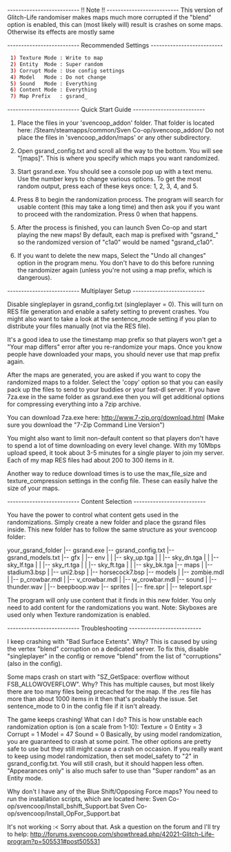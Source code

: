 
-------------------------- !! Note !! --------------------------
This version of Glitch-Life randomiser makes maps much more corrupted
if the "blend" option is enabled, this can (most likely will) result is crashes 
on some maps. Otherwise its effects are mostly same


-------------------------- Recommended Settings --------------------------
```bash
 1) Texture Mode : Write to map
 2) Entity  Mode : Super random
 3) Corrupt Mode : Use config settings
 4) Model   Mode : Do not change
 5) Sound   Mode : Everything
 6) Content Mode : Everything
 7) Map Prefix   : gsrand_
 ```


-------------------------- Quick Start Guide --------------------------

1) Place the files in your 'svencoop_addon' folder. That folder is located here:
   /Steam/steamapps/common/Sven Co-op/svencoop_addon/
   Do not place the files in 'svencoop_addon/maps' or any other subdirectory.
   
2) Open gsrand_config.txt and scroll all the way to the bottom. You will
   see "[maps]". This is where you specify which maps you want randomized.
  
3) Start gsrand.exe. You should see a console pop up with a text menu.
   Use the number keys to change various options. To get the most random
   output, press each of these keys once: 1, 2, 3, 4, and 5.
   
4) Press 8 to begin the randomization process. The program will search
   for usable content (this may take a long time) and then ask you if
   you want to proceed with the randomization. Press 0 when that happens.

5) After the process is finished, you can launch Sven Co-op and start 
   playing the new maps! By default, each map is prefixed with "gsrand_"
   so the randomized version of "c1a0" would be named "gsrand_c1a0".
   
6) If you want to delete the new maps, Select the "Undo all changes" option
   in the program menu. You don't have to do this before running the randomizer
   again (unless you're not using a map prefix, which is dangerous).
   
   
-------------------------- Multiplayer Setup --------------------------   

Disable singleplayer in gsrand_config.txt (singleplayer = 0). This will
turn on RES file generation and enable a safety setting to prevent crashes. 
You might also want to take a look at the sentence_mode setting if you plan 
to distribute your files manually (not via the RES file).

It's a good idea to use the timestamp map prefix so that players won't get
a "Your map differs" error after you re-randomize your maps. Once you know
people have downloaded your maps, you should never use that map prefix again.

After the maps are generated, you are asked if you want to copy the
randomized maps to a folder. Select the 'copy' option so that you can easily
pack up the files to send to your buddies or your fast-dl server. If you have
7za.exe in the same folder as gsrand.exe then you will get additional options 
for compressing everything into a 7zip archive.

You can download 7za.exe here: http://www.7-zip.org/download.html
(Make sure you download the "7-Zip Command Line Version")

You might also want to limit non-default content so that players don't have
to spend a lot of time downloading on every level change. With my 10Mbps
upload speed, it took about 3-5 minutes for a single player to join my server. 
Each of my map RES files had about 200 to 300 items in it.

Another way to reduce download times is to use the max_file_size and
texture_compression settings in the config file. These can easily
halve the size of your maps.

-------------------------- Content Selection -------------------------- 

You have the power to control what content gets used in the randomizations.
Simply create a new folder and place the gsrand files inside. This new
folder has to follow the same structure as your svencoop folder:

   your_gsrand_folder
    |-- gsrand.exe
    |-- gsrand_config.txt
    |-- gsrand_models.txt
    |-- gfx
    |    |-- env
    |    |    |-- sky_up.tga
    |    |    |-- sky_dn.tga
    |    |    |-- sky_lf.tga
    |    |    |-- sky_rt.tga
    |    |    |-- sky_ft.tga
    |    |    |-- sky_bk.tga
    |-- maps
    |    |-- stadium3.bsp
    |    |-- uni2.bsp
    |    |-- horsecock7.bsp
    |-- models
    |    |-- zombie.mdl
    |    |-- p_crowbar.mdl
    |    |-- v_crowbar.mdl
    |    |-- w_crowbar.mdl
    |-- sound
    |    |-- thunder.wav
    |    |-- beepboop.wav
    |-- sprites
    |    |-- fire.spr
    |    |-- teleport.spr

The program will only use content that it finds in this new folder.
You only need to add content for the randomizations you want.
Note: Skyboxes are used only when Texture randomization is enabled.


-------------------------- Troubleshooting -------------------------- 

I keep crashing with "Bad Surface Extents". Why?
   This is caused by using the vertex "blend" corruption on a dedicated server.
   To fix this, disable "singleplayer" in the config or remove "blend" from the
   list of "corruptions" (also in the config). 

Some maps crash on start with "SZ_GetSpace: overflow without FSB_ALLOWOVERFLOW". Why?
   This has multiple causes, but most likely there are too many files being precached
   for the map. If the .res file has more than about 1000 items in it then that's 
   probably the issue. Set sentence_mode to 0 in the config file if it isn't already.

The game keeps crashing! What can I do?
   This is how unstable each randomization option is (on a scale from 1-10):
       Texture = 0
       Entity  = 3
       Corrupt = 1
       Model   = 47
       Sound   = 0
   Basically, by using model randomization, you are guaranteed to crash
   at some point. The other options are pretty safe to use but they still
   might cause a crash on occasion. If you really want to keep using model
   randomization, then set model_safety to "2" in gsrand_config.txt. 
   You will still crash, but it should happen less often. "Appearances only"
   is also much safer to use than "Super random" as an Entity mode.
   
Why don't I have any of the Blue Shift/Opposing Force maps?
   You need to run the installation scripts, which are located here:
       Sven Co-op/svencoop/Install_bshift_Support.bat
       Sven Co-op/svencoop/Install_OpFor_Support.bat
   
It's not working :<
   Sorry about that. Ask a question on the forum and I'll try to help:
   http://forums.svencoop.com/showthread.php/42021-Glitch-Life-program?p=505531#post505531
